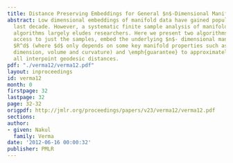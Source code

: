 ```yaml
---
title: Distance Preserving Embeddings for General $n$-Dimensional Manifolds
abstract: Low dimensional embeddings of manifold data have gained popularity in the
  last decade. However, a systematic finite sample analysis of manifold embedding
  algorithms largely eludes researchers. Here we present two algorithms that, given
  access to just the samples, embed the underlying $n$- dimensional manifold into
  $R^d$ (where $d$ only depends on some key manifold properties such as its intrinsic
  dimension, volume and curvature) and \emph{guarantee} to approximately preserve
  all interpoint geodesic distances.
pdf: "./verma12/verma12.pdf"
layout: inproceedings
id: verma12
month: 0
firstpage: 32
lastpage: 32
page: 32-32
origpdf: http://jmlr.org/proceedings/papers/v23/verma12/verma12.pdf
sections: 
author:
- given: Nakul
  family: Verma
date: '2012-06-16 00:00:32'
publisher: PMLR
---
```

